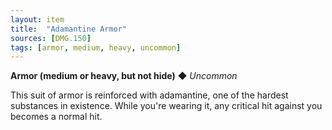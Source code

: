```yaml
---
layout: item
title:  "Adamantine Armor"
sources: [DMG.150]
tags: [armor, medium, heavy, uncommon]
---
```


**Armor (medium or heavy, but not hide)** ◆ *Uncommon*

This suit of armor is reinforced with adamantine, one of the hardest substances in existence. While you're wearing it, any critical hit against you becomes a normal hit.